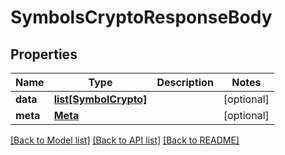 # SymbolsCryptoResponseBody

## Properties
Name | Type | Description | Notes
------------ | ------------- | ------------- | -------------
**data** | [**list[SymbolCrypto]**](SymbolCrypto.md) |  | [optional] 
**meta** | [**Meta**](Meta.md) |  | [optional] 

[[Back to Model list]](../README.md#documentation-for-models) [[Back to API list]](../README.md#documentation-for-api-endpoints) [[Back to README]](../README.md)

